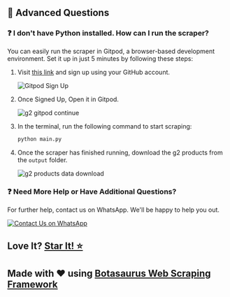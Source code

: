 ## 🤔 Advanced Questions

### ❓ I don't have Python installed. How can I run the scraper?

You can easily run the scraper in Gitpod, a browser-based development environment. Set it up in just 5 minutes by following these steps:

1. Visit [this link](https://gitpod.io/#https://github.com/omkarcloud/g2-scraper) and sign up using your GitHub account.
   
   ![Gitpod Sign Up](https://github.com/omkarcloud/g2-scraper/assets/53407137/f498dda8-5352-4f7a-9d70-c717859670d4.png)
  
2. Once Signed Up, Open it in Gitpod.   

   ![g2 gitpod continue](https://raw.githubusercontent.com/omkarcloud/g2-scraper/master/images/g2-gitpod-continue.png)

3. In the terminal, run the following command to start scraping:
   ```bash
   python main.py
   ```
  
4. Once the scraper has finished running, download the g2 products from the `output` folder.

   ![g2 products data download](https://raw.githubusercontent.com/omkarcloud/g2-scraper/master/images/g2-products-data-download.png)

### ❓ Need More Help or Have Additional Questions?

For further help, contact us on WhatsApp. We'll be happy to help you out.

[![Contact Us on WhatsApp](https://raw.githubusercontent.com/omkarcloud/google-maps-scraper/master/screenshots/mwa.png)](https://wa.me/message/3WED4FYQRDPNE1)

## Love It? [Star It! ⭐](https://github.com/omkarcloud/g2-scraper/stargazers)

## Made with ❤️ using [Botasaurus Web Scraping Framework](https://github.com/omkarcloud/botasaurus)